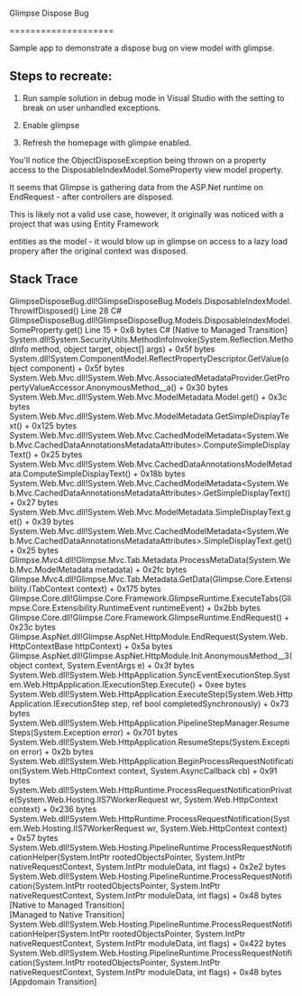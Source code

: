 Glimpse Dispose Bug

====================


Sample app to demonstrate a dispose bug on view model with glimpse.



## Steps to recreate:

1. Run sample solution in debug mode in Visual Studio with the setting to break on user unhandled exceptions.

2. Enable glimpse
3. Refresh the homepage with glimpse enabled.



You'll notice the ObjectDisposeException being thrown on a property access 
to the DisposableIndexModel.SomeProperty 
view model property.

It seems that Glimpse is gathering data from the ASP.Net runtime on EndRequest - after controllers are disposed.



This is likely not a valid use case, however, it originally was noticed with a project that was using Entity Framework 

entities as the model - it would blow up in glimpse on access to a lazy load propery after the original context
was disposed.


## Stack Trace
GlimpseDisposeBug.dll!GlimpseDisposeBug.Models.DisposableIndexModel.ThrowIfDisposed() Line 28	C#
GlimpseDisposeBug.dll!GlimpseDisposeBug.Models.DisposableIndexModel.SomeProperty.get() Line 15 + 0x8 bytes	C#
[Native to Managed Transition]	
System.dll!System.SecurityUtils.MethodInfoInvoke(System.Reflection.MethodInfo method, object target, object[] args) + 0x5f bytes	
System.dll!System.ComponentModel.ReflectPropertyDescriptor.GetValue(object component) + 0x5f bytes	
System.Web.Mvc.dll!System.Web.Mvc.AssociatedMetadataProvider.GetPropertyValueAccessor.AnonymousMethod__a() + 0x30 bytes	
System.Web.Mvc.dll!System.Web.Mvc.ModelMetadata.Model.get() + 0x3c bytes	
System.Web.Mvc.dll!System.Web.Mvc.ModelMetadata.GetSimpleDisplayText() + 0x125 bytes	
System.Web.Mvc.dll!System.Web.Mvc.CachedModelMetadata<System.Web.Mvc.CachedDataAnnotationsMetadataAttributes>.ComputeSimpleDisplayText() + 0x25 bytes	
System.Web.Mvc.dll!System.Web.Mvc.CachedDataAnnotationsModelMetadata.ComputeSimpleDisplayText() + 0x18b bytes	
System.Web.Mvc.dll!System.Web.Mvc.CachedModelMetadata<System.Web.Mvc.CachedDataAnnotationsMetadataAttributes>.GetSimpleDisplayText() + 0x27 bytes	
System.Web.Mvc.dll!System.Web.Mvc.ModelMetadata.SimpleDisplayText.get() + 0x39 bytes	
System.Web.Mvc.dll!System.Web.Mvc.CachedModelMetadata<System.Web.Mvc.CachedDataAnnotationsMetadataAttributes>.SimpleDisplayText.get() + 0x25 bytes	
Glimpse.Mvc4.dll!Glimpse.Mvc.Tab.Metadata.ProcessMetaData(System.Web.Mvc.ModelMetadata metadata) + 0x2fc bytes	
Glimpse.Mvc4.dll!Glimpse.Mvc.Tab.Metadata.GetData(Glimpse.Core.Extensibility.ITabContext context) + 0x175 bytes	
Glimpse.Core.dll!Glimpse.Core.Framework.GlimpseRuntime.ExecuteTabs(Glimpse.Core.Extensibility.RuntimeEvent runtimeEvent) + 0x2bb bytes	
Glimpse.Core.dll!Glimpse.Core.Framework.GlimpseRuntime.EndRequest() + 0x23c bytes	
Glimpse.AspNet.dll!Glimpse.AspNet.HttpModule.EndRequest(System.Web.HttpContextBase httpContext) + 0x5a bytes	
Glimpse.AspNet.dll!Glimpse.AspNet.HttpModule.Init.AnonymousMethod__3(object context, System.EventArgs e) + 0x3f bytes	
System.Web.dll!System.Web.HttpApplication.SyncEventExecutionStep.System.Web.HttpApplication.IExecutionStep.Execute() + 0xee bytes	
System.Web.dll!System.Web.HttpApplication.ExecuteStep(System.Web.HttpApplication.IExecutionStep step, ref bool completedSynchronously) + 0x73 bytes	
System.Web.dll!System.Web.HttpApplication.PipelineStepManager.ResumeSteps(System.Exception error) + 0x701 bytes	
System.Web.dll!System.Web.HttpApplication.ResumeSteps(System.Exception error) + 0x2b bytes	
System.Web.dll!System.Web.HttpApplication.BeginProcessRequestNotification(System.Web.HttpContext context, System.AsyncCallback cb) + 0x91 bytes	
System.Web.dll!System.Web.HttpRuntime.ProcessRequestNotificationPrivate(System.Web.Hosting.IIS7WorkerRequest wr, System.Web.HttpContext context) + 0x236 bytes	
System.Web.dll!System.Web.HttpRuntime.ProcessRequestNotification(System.Web.Hosting.IIS7WorkerRequest wr, System.Web.HttpContext context) + 0x57 bytes	
System.Web.dll!System.Web.Hosting.PipelineRuntime.ProcessRequestNotificationHelper(System.IntPtr rootedObjectsPointer, System.IntPtr nativeRequestContext, System.IntPtr moduleData, int flags) + 0x2e2 bytes	
System.Web.dll!System.Web.Hosting.PipelineRuntime.ProcessRequestNotification(System.IntPtr rootedObjectsPointer, System.IntPtr nativeRequestContext, System.IntPtr moduleData, int flags) + 0x48 bytes	
[Native to Managed Transition]	
[Managed to Native Transition]	
System.Web.dll!System.Web.Hosting.PipelineRuntime.ProcessRequestNotificationHelper(System.IntPtr rootedObjectsPointer, System.IntPtr nativeRequestContext, System.IntPtr moduleData, int flags) + 0x422 bytes	
System.Web.dll!System.Web.Hosting.PipelineRuntime.ProcessRequestNotification(System.IntPtr rootedObjectsPointer, System.IntPtr nativeRequestContext, System.IntPtr moduleData, int flags) + 0x48 bytes	
[Appdomain Transition]	
